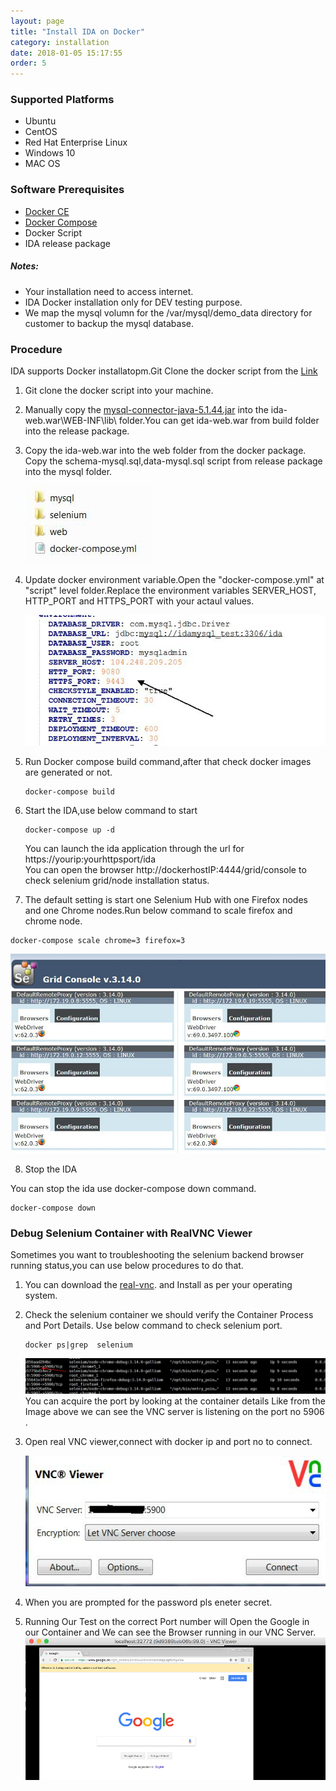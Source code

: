 ```yaml
---
layout: page
title: "Install IDA on Docker"
category: installation
date: 2018-01-05 15:17:55
order: 5
---
```




### Supported Platforms

* Ubuntu    
* CentOS  
* Red Hat Enterprise Linux  
* Windows 10  
* MAC OS  

### Software Prerequisites

* [Docker CE](https://docs.docker.com/install/)   
* [Docker Compose](https://docs.docker.com/compose/install/)  
* Docker Script   
* IDA release package
##### Notes:
- Your installation need to access internet. 
- IDA Docker installation only for DEV testing purpose.       
- We map the mysql volumn for the /var/mysql/demo_data directory for customer to backup the mysql database.     

### Procedure

IDA supports Docker installatopm.Git Clone the  docker script from the [Link](https://github.com/sdc-china/IDA-ondocker)          
1. Git clone the docker script into your machine.  

2. Manually copy the [mysql-connector-java-5.1.44.jar](http://central.maven.org/maven2/mysql/mysql-connector-java/5.1.44/mysql-connector-java-5.1.44.jar) into the ida-web.war\WEB-INF\lib\ folder.You can get ida-web.war from  build folder into the release package.  

3. Copy the ida-web.war into the web folder from the docker package. Copy the schema-mysql.sql,data-mysql.sql script from release package into the mysql folder.   

    ![dockerpackage]
 
    
4. Update docker environment variable.Open the "docker-compose.yml" at "script" level folder.Replace the environment variables SERVER_HOST, HTTP_PORT and HTTPS_PORT with your actaul values.    

     ![dockerEnv]   
 
5. Run Docker compose build command,after that check docker images are generated or not.             

   ``` 
   docker-compose build
   ```    

6. Start the IDA,use below command to start    

   ``` 
   docker-compose up -d
   ```  
   You can launch the ida application through the url for https://yourip:yourhttpsport/ida     
   You can open the browser http://dockerhostIP:4444/grid/console to check selenium grid/node installation status.           
   
7.  The default setting is start one Selenium Hub with one Firefox nodes and one Chrome nodes.Run below command to scale  firefox and chrome node.   

   ```  
   docker-compose scale chrome=3 firefox=3
   ```          
   
   ![seleniumNode]

8. Stop the IDA   
  
You can stop the ida use docker-compose down command.   

   ``` 
   docker-compose down 
   ```  
### Debug Selenium Container with RealVNC Viewer

Sometimes you want to troubleshooting the selenium backend browser running status,you can use below procedures to do that.

1. You can download the [real-vnc](https://www.realvnc.com/en/connect/download/viewer). and Install as per your operating system.  
2. Check  the selenium container we should verify the Container Process and Port Details. Use below command to check selenium port.
 
   ``` 
   docker ps|grep  selenium
   ```      
   ![seleniumPort]   
   You can acquire the port by looking at the container details Like from the Image above we can see the VNC server is listening on the port no 5906 .    
  
3. Open real VNC viewer,connect with docker ip and port no to connect.

    ![vncviewer]  
    
4. When you are prompted for the password pls eneter secret.     
5. Running Our Test on the correct Port number will Open the Google in our Container and We can see the Browser running in our VNC Server.   
    ![vncviewerbrowser] 
    
[dockerpackage]: ../images/install/dockerpackage.png 
[seleniumNode]: ../images/install/selenium_node.png
[dockerEnv]: ../images/install/dockerenv.png
[seleniumPort]: ../images/install/seleniumgrid.png
[vncviewer]: ../images/install/vncviewer.png
[vncviewerbrowser]: ../images/install/vnc-view-browser.png
